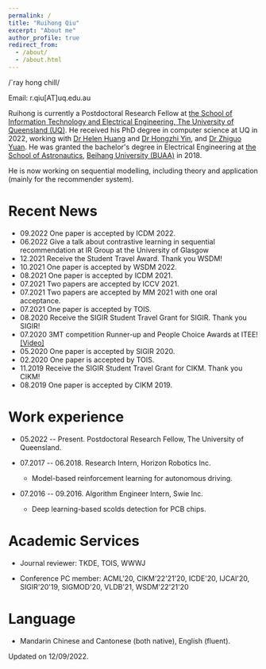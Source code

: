 ```yaml
---
permalink: /
title: "Ruihong Qiu"
excerpt: "About me"
author_profile: true
redirect_from: 
  - /about/
  - /about.html
---
```


/`ray hong chill/

Email: r.qiu[AT]uq.edu.au

Ruihong is currently a Postdoctoral Research Fellow at <a href="https://www.itee.uq.edu.au/" target="_blank">the
School of Information Technology and Electrical Engineering, 
<a href="https://www.uq.edu.com" target="_blank"> The University of Queensland (UQ)</a>. 
He received his PhD degree in computer science at UQ in 2022, working with <a href="http://staff.itee.uq.edu.au/huang/" target="_blank">
Dr Helen Huang</a> and <a href="https://sites.google.com/view/hongzhi-yin/home" target="_blank"> Dr
Hongzhi Yin</a>, and <a href="https://researchers.uq.edu.au/researcher/569" target="_blank">
Dr Zhiguo Yuan</a>. He was granted the bachelor's degree in Electrical Engineering
at <a href="http://www.sa.buaa.edu.cn/" target="_blank">the School of Astronautics</a>, 
<a href="http://www.buaa.edu.cn" target="_blank">
Beihang University (BUAA)</a> in 2018.

He is now working on sequential modelling,
including theory and application (mainly for the recommender system).

Recent News
=====
* 09.2022 One paper is accepted by ICDM 2022.
* 06.2022 Give a talk about contrastive learning in sequential recommendation at IR Group at the University of Glasgow
* 12.2021 Receive the Student Travel Award. Thank you WSDM!
* 10.2021 One paper is accepted by WSDM 2022.
* 08.2021 One paper is accepted by ICDM 2021.
* 07.2021 Two papers are accepted by ICCV 2021.
* 07.2021 Two papers are accepted by MM 2021 with one oral acceptance.
* 07.2021 One paper is accepted by TOIS.
* 08.2020 Receive the SIGIR Student Travel Grant for SIGIR. Thank you SIGIR!
* 07.2020 3MT competition Runner-up and People Choice Awards at ITEE! [\[Video\]](https://www.youtube.com/watch?v=zVEHeSwpHYo&t=4s)
* 05.2020 One paper is accepted by SIGIR 2020.
* 02.2020 One paper is accepted by TOIS.
* 11.2019 Receive the SIGIR Student Travel Grant for CIKM. Thank you CIKM!
* 08.2019 One paper is accepted by CIKM 2019.

Work experience
======
* 05.2022 -- Present. Postdoctoral Research Fellow, The University of Queensland.

* 07.2017 -- 06.2018. Research Intern, Horizon Robotics Inc.
  * Model-based reinforcement learning for autonomous driving.

* 07.2016 -- 09.2016. Algorithm Engineer Intern, Swie Inc.
  * Deep learning-based scolds detection for PCB chips.
  
Academic Services
======
  
  * Journal reviewer: TKDE, TOIS, WWWJ

  * Conference PC member: ACML'20, CIKM'22'21'20, ICDE'20, IJCAI'20, SIGIR'20'19, SIGMOD'20, VLDB'21, WSDM'22'21'20

Language
======
* Mandarin Chinese and Cantonese (both native), English (fluent).


<a href="https://clustrmaps.com/site/19s77" style='display:none'><img src="//www.clustrmaps.com/map_v2.png?d=Tw7Q8kLeNymu7TJ95nz0DUJimmzCD4OCbzDHoJdERuY&cl=ffffff"></a>

Updated on 12/09/2022.
